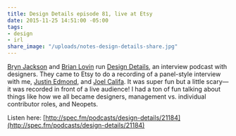 ```yaml
---
title: Design Details episode 81, live at Etsy
date: 2015-11-25 14:51:00 -05:00
tags:
- design
- irl
share_image: "/uploads/notes-design-details-share.jpg"
---
```


[Bryn Jackson](https://twitter.com/uberbryn) and [Brian Lovin](https://twitter.com/brian_lovin) run [Design Details](http://spec.fm/podcasts/design-details), an interview podcast with designers. They came to Etsy to do a recording of a panel-style interview with me, [Justin Edmond](https://twitter.com/jedmund), and [Joel Califa](https://twitter.com/notdetails). It was super fun but a little scary—it was recorded in front of a live audience! I had a ton of fun talking about things like how we all became designers, management vs. individual contributor roles, and Neopets.

Listen here: [http://spec.fm/podcasts/design-details/21184](http://spec.fm/podcasts/design-details/21184)
